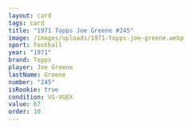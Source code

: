```yaml
---
layout: card
tags: card
title: "1971 Topps Joe Greene #245"
image: /images/uploads/1971-topps-joe-greene.webp
sport: Football
year: "1971"
brand: Topps
player: Joe Greene
lastName: Greene
number: "245"
isRookie: true
condition: VG-VGEX
value: 67
order: 10
---
```


